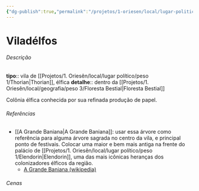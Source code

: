 ```yaml
---
{"dg-publish":true,"permalink":"/projetos/1-oriesen/local/lugar-politico/peso-4/viladelfos/","dgHomeLink":true,"dgPassFrontmatter":false}
---
```



# Viladélfos

###### Descrição
**tipo**:: vila de [[Projetos/1. Oriesên/local/lugar político/peso 1/Thorian|Thorian]], élfica
**detalhe**:: dentro da [[Projetos/1. Oriesên/local/geografia/peso 3/Floresta Bestial|Floresta Bestial]]

Colônia élfica conhecida por sua refinada produção de papel.


###### Referências
- [[A Grande Baniana|A Grande Baniana]]: usar essa árvore como referência para alguma árvore sagrada no centro da vila, e principal ponto de festivais. Colocar uma maior e bem mais antiga na frente do palácio de [[Projetos/1. Oriesên/local/lugar político/peso 1/Elendorin|Elendorin]], uma das mais icônicas heranças dos colonizadores élficos da região.
	- [A Grande Baniana (wikipedia)](https://en.wikipedia.org/wiki/The_Great_Banyan)


###### Cenas

